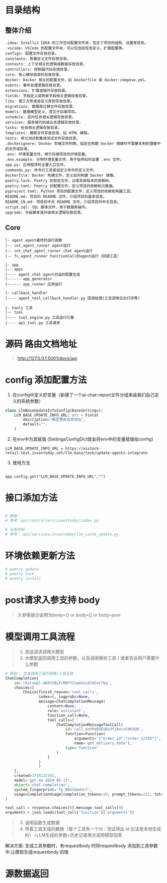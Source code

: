 

# 目录结构

## 整体介绍

```
.idea: IntelliJ IDEA 的工作空间配置文件夹，包含了项目的结构、设置等信息。
.vscode: VSCode 的配置文件夹，可以包含如任务定义、扩展配置等。
configs: 配置文件存放目录。
constants: 常量定义文件存放目录。
contexts: 上下文相关的逻辑或数据存放目录。
controllers: 控制器代码存放目录。
core: 核心模块或库的存放目录。
docker: Docker 相关的配置文件，如 Dockerfile 或 docker-compose.yml。
events: 事件处理逻辑存放目录。
extensions: 扩展或插件存放目录。
fields: 字段定义或表单字段相关逻辑存放目录。
libs: 第三方库或自定义库的存放目录。
migrations: 数据库迁移文件存放目录。
models: 数据模型定义，常见于后端项目。
schedule: 定时任务相关逻辑存放目录。
services: 服务端代码或业务逻辑存放目录。
tasks: 任务相关逻辑存放目录。
templates: 模板文件存放目录，如 HTML 模板。
tests: 单元测试和集成测试文件存放目录。
.dockerignore: Docker 忽略文件列表，指定在构建 Docker 镜像时不需要复制到镜像中的文件或目录。
.env: 环境变量文件，用于存储项目的环境变量。
.env.example: 示例环境变量文件，用于指导如何设置 .env 文件。
app.py: 应用程序的主要入口文件。
commands.py: 命令行工具或自定义命令的定义文件。
Dockerfile: Docker 构建文件，定义如何构建 Docker 镜像。
poetry.lock: Poetry 的锁定文件，记录具体版本的依赖树。
poetry.toml: Poetry 的配置文件，定义项目的依赖和元数据。
pyproject.toml: Python 项目的配置文件，定义项目的依赖和构建工具。
README.md: 项目的 README 文件，介绍项目的基本信息。
README_CN.md: 项目的中文 README 文件，介绍项目的中文信息。
script.sql: SQL 脚本文件，用于数据库操作。
upgrade: 升级脚本或升级相关逻辑存放目录。
```

## Core

```
|- agent agent最终的运行函数
|-- cot_agent_runner agent运行
|-- cot_chat_agent_runner chat agent运行
|-- fc_agent_runner functionCall的agent运行（回调工具）

|- app
|-- apps
|---- agent_chat agent对话的配置生成
|------ app_generator
|------ app_runner 应用运行

|- callback_handler
|---- agent_tool_callback_handler.py 回调处理(工具调用日志打印等)

|- tools 工具
|-- tool
|---- tool_engine.py 工具运行引擎
|---- api_tool.py 工具请求

```



# 源码 路由文档地址

 > http://127.0.0.1:5001/docs/api


# config 添加配置方法
1. 在config中定义好变量（新建了一个ai-chat-report文件分组来装我们自己定义的系统参数）
```python
class LlmBaseUpdateInfoConfig(BaseSettings):
    LLM_BASE_UPDATE_INFO_URL: str = Field(
        description="模型更新信息地址",
        default="",
    )

```
2. 在env中为其赋值 (SettingsConfigDict就会将env中的变量赋值给config)
```angular2html
LLM_BASE_UPDATE_INFO_URL = https://aistock-retail.test.investoday.net/llm-base/task/update-agents-integrate
```

3. 使用方法
```angular2html

app.config.get("LLM_BASE_UPDATE_INFO_URL","")

```


# 接口添加方法
```python

# 路由：
# 参考：api/controllers/investoday/index.py

# 业务代码
# 参考： api/services/investoday/llm_cache_update.py

```


# 环境依赖更新方法
```python
# poetry update
# poetry lock
# poetry install
```

# post请求入参支持 body
> 入参需提示说明为body={} or body=[] or body=json


# 模型调用工具流程
> 1. 发送请求调用大模型
> 2. 大模型返回调用工具的参数，以及调用哪些工具  / 或者告诉用户需要什么参数
```python
# 例如： 生成调用工具的参数+工具名称
ChatCompletion(
    id='chatcmpl-A6XYtBLFcMOYYZ1wm3xiOJ4Iet7mg',
    choices=[
        Choice(finish_reason='tool_calls',
               index=0, logprobs=None,
               message=ChatCompletionMessage(
                   content=None,
                   role='assistant',
                   function_call=None,
                   tool_calls=[
                       ChatCompletionMessageToolCall(
                           id='call_eoYPq9VEuDu3fjAncsC0K5UW',
                           function=Function(
                               arguments='{"order_id":"order_12345"}',
                               name='get_delivery_date'),
                           type='function'
                       )
                   ]
               )
               )
    ],
    created=1726122343,
    model='gpt-4o-2024-05-13',
    object='chat.completion',
    system_fingerprint='fp_80a1bad4c7',
    usage=CompletionUsage(completion_tokens=19, prompt_tokens=211, total_tokens=230)
)

tool_call = response.choices[0].message.tool_calls[0]
arguments = json.loads(tool_call['function']['arguments'])

```
> 3. 调用函数生成数据
> 4. 带着工具生成的数据（每个工具有一个id：测试得出 id 应该是本地生成的）+LLM生成的参数+历史记录再次调用模型回答

解决方案:
生成工具参数时，有requestbody 时将requestbody 添加到工具参数中,让模型生成requestbody 的值


# 源数据返回
```python

```
